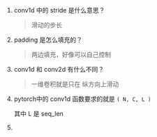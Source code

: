 1. conv1d 中的 stride 是什么意思？

   > 滑动的步长

2. padding 是怎么填充的？

   > 两边填充，好像可以自己控制

3. conv1d 和 conv2d 有什么不同？

   > 一维卷积就是只在 纵方向上滑动

4. pytorch中的 conv1d 函数要求的就是 `( N, C, L )` 

   其中 L 是 seq_len

5.  

